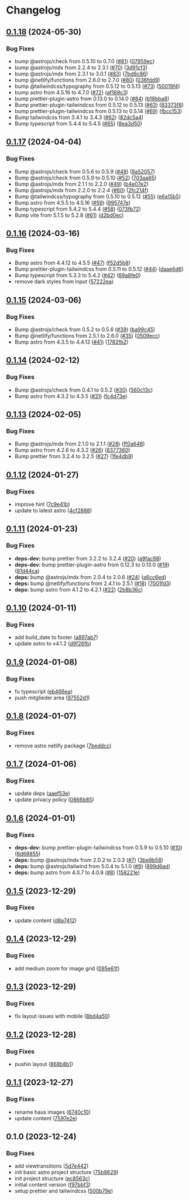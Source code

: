 # Changelog

## [0.1.18](https://github.com/argepasing/walchenseehaus-web/compare/v0.1.17...v0.1.18) (2024-05-30)


### Bug Fixes

* bump @astrojs/check from 0.5.10 to 0.7.0 ([#81](https://github.com/argepasing/walchenseehaus-web/issues/81)) ([07959ec](https://github.com/argepasing/walchenseehaus-web/commit/07959ece0a1e6ce19c2741d54cad6fb229f749ac))
* bump @astrojs/mdx from 2.2.4 to 2.3.1 ([#70](https://github.com/argepasing/walchenseehaus-web/issues/70)) ([3d91cf3](https://github.com/argepasing/walchenseehaus-web/commit/3d91cf3dd141e1c16d0e4059a4aeba4144fefe15))
* bump @astrojs/mdx from 2.3.1 to 3.0.1 ([#83](https://github.com/argepasing/walchenseehaus-web/issues/83)) ([7bd8c86](https://github.com/argepasing/walchenseehaus-web/commit/7bd8c86c326d12e7680d2ccf44ecbd452426cf75))
* bump @netlify/functions from 2.6.0 to 2.7.0 ([#80](https://github.com/argepasing/walchenseehaus-web/issues/80)) ([036fdd9](https://github.com/argepasing/walchenseehaus-web/commit/036fdd9a56d1737bc77a1ab23c09d12d0f97f44b))
* bump @tailwindcss/typography from 0.5.12 to 0.5.13 ([#73](https://github.com/argepasing/walchenseehaus-web/issues/73)) ([50019f4](https://github.com/argepasing/walchenseehaus-web/commit/50019f470a66016f0833f90f0e522e7439a2ef3c))
* bump astro from 4.5.16 to 4.7.0 ([#72](https://github.com/argepasing/walchenseehaus-web/issues/72)) ([af169c3](https://github.com/argepasing/walchenseehaus-web/commit/af169c3f093561a1ab0f046391776cdba943e335))
* bump prettier-plugin-astro from 0.13.0 to 0.14.0 ([#84](https://github.com/argepasing/walchenseehaus-web/issues/84)) ([b18bba8](https://github.com/argepasing/walchenseehaus-web/commit/b18bba8e25ba63904a9b66c9530b13917ac64cb7))
* Bump prettier-plugin-tailwindcss from 0.5.12 to 0.5.13 ([#63](https://github.com/argepasing/walchenseehaus-web/issues/63)) ([83373f8](https://github.com/argepasing/walchenseehaus-web/commit/83373f8c603602e9a83da6613fd3195ea3e9ba2b))
* bump prettier-plugin-tailwindcss from 0.5.13 to 0.5.14 ([#69](https://github.com/argepasing/walchenseehaus-web/issues/69)) ([fbcc153](https://github.com/argepasing/walchenseehaus-web/commit/fbcc153361145d1725dc4e668885dc054a529692))
* Bump tailwindcss from 3.4.1 to 3.4.3 ([#62](https://github.com/argepasing/walchenseehaus-web/issues/62)) ([82dc5a4](https://github.com/argepasing/walchenseehaus-web/commit/82dc5a4e21e6817be29d3198d9585c3a266a22f8))
* Bump typescript from 5.4.4 to 5.4.5 ([#65](https://github.com/argepasing/walchenseehaus-web/issues/65)) ([8ea3d50](https://github.com/argepasing/walchenseehaus-web/commit/8ea3d502f4a0a0d708c6f705e74b6df255b12888))

## [0.1.17](https://github.com/argepasing/walchenseehaus-web/compare/v0.1.16...v0.1.17) (2024-04-04)


### Bug Fixes

* Bump @astrojs/check from 0.5.6 to 0.5.9 ([#48](https://github.com/argepasing/walchenseehaus-web/issues/48)) ([8a52057](https://github.com/argepasing/walchenseehaus-web/commit/8a5205722a0ee22eba4d4c175913a25d267b704a))
* Bump @astrojs/check from 0.5.9 to 0.5.10 ([#52](https://github.com/argepasing/walchenseehaus-web/issues/52)) ([703aa85](https://github.com/argepasing/walchenseehaus-web/commit/703aa851faa38371b8c94cb65b581989a33cb786))
* Bump @astrojs/mdx from 2.1.1 to 2.2.0 ([#49](https://github.com/argepasing/walchenseehaus-web/issues/49)) ([b4e07e2](https://github.com/argepasing/walchenseehaus-web/commit/b4e07e22410e40ec569e45cfb71bc096a7efbf86))
* Bump @astrojs/mdx from 2.2.0 to 2.2.4 ([#60](https://github.com/argepasing/walchenseehaus-web/issues/60)) ([2fc214f](https://github.com/argepasing/walchenseehaus-web/commit/2fc214ff5f1091103a7272585b647f23dba5fbd3))
* Bump @tailwindcss/typography from 0.5.10 to 0.5.12 ([#55](https://github.com/argepasing/walchenseehaus-web/issues/55)) ([e6a15b5](https://github.com/argepasing/walchenseehaus-web/commit/e6a15b517600b089bf258548aeae1f3579ba4a1b))
* Bump astro from 4.5.5 to 4.5.16 ([#59](https://github.com/argepasing/walchenseehaus-web/issues/59)) ([995747e](https://github.com/argepasing/walchenseehaus-web/commit/995747ea74875ff791e1cb744816b3cb316a2491))
* Bump typescript from 5.4.2 to 5.4.4 ([#58](https://github.com/argepasing/walchenseehaus-web/issues/58)) ([073fb72](https://github.com/argepasing/walchenseehaus-web/commit/073fb7225dd3b58823a422c50183983d47b0b6c6))
* Bump vite from 5.1.5 to 5.2.8 ([#61](https://github.com/argepasing/walchenseehaus-web/issues/61)) ([d2bd0ec](https://github.com/argepasing/walchenseehaus-web/commit/d2bd0ec379549272aa253db0b121b5df051c0f6a))

## [0.1.16](https://github.com/argepasing/walchenseehaus-web/compare/v0.1.15...v0.1.16) (2024-03-16)


### Bug Fixes

* Bump astro from 4.4.12 to 4.5.5 ([#47](https://github.com/argepasing/walchenseehaus-web/issues/47)) ([f52d5b8](https://github.com/argepasing/walchenseehaus-web/commit/f52d5b8b0722cdebd604106f324f0b4615fa7d7b))
* Bump prettier-plugin-tailwindcss from 0.5.11 to 0.5.12 ([#44](https://github.com/argepasing/walchenseehaus-web/issues/44)) ([daae6d6](https://github.com/argepasing/walchenseehaus-web/commit/daae6d6df7a673ce8c5036930fb2c2569f62b09f))
* Bump typescript from 5.3.3 to 5.4.2 ([#42](https://github.com/argepasing/walchenseehaus-web/issues/42)) ([69a8fe0](https://github.com/argepasing/walchenseehaus-web/commit/69a8fe049f908eb220c6f385aa804afa572b0c90))
* remove dark styles from input ([57222ea](https://github.com/argepasing/walchenseehaus-web/commit/57222ea2501ce4ffd62ae19b3bee6bfca8a10bbb))

## [0.1.15](https://github.com/argepasing/walchenseehaus-web/compare/v0.1.14...v0.1.15) (2024-03-06)


### Bug Fixes

* Bump @astrojs/check from 0.5.2 to 0.5.6 ([#39](https://github.com/argepasing/walchenseehaus-web/issues/39)) ([ba99c45](https://github.com/argepasing/walchenseehaus-web/commit/ba99c454a8976a6bf0a89ec3ecbbbb25af3ceaa7))
* Bump @netlify/functions from 2.5.1 to 2.6.0 ([#35](https://github.com/argepasing/walchenseehaus-web/issues/35)) ([0509ecc](https://github.com/argepasing/walchenseehaus-web/commit/0509ecc03b2c10b71b1cd2440f3512e8433292cf))
* Bump astro from 4.3.5 to 4.4.12 ([#41](https://github.com/argepasing/walchenseehaus-web/issues/41)) ([1782fb2](https://github.com/argepasing/walchenseehaus-web/commit/1782fb22eea3a3d858f4fd194f1716cf1d43c3a4))

## [0.1.14](https://github.com/argepasing/walchenseehaus-web/compare/v0.1.13...v0.1.14) (2024-02-12)


### Bug Fixes

* Bump @astrojs/check from 0.4.1 to 0.5.2 ([#30](https://github.com/argepasing/walchenseehaus-web/issues/30)) ([560c13c](https://github.com/argepasing/walchenseehaus-web/commit/560c13c31d8662f95f18fea50b32e86632139c50))
* Bump astro from 4.3.2 to 4.3.5 ([#31](https://github.com/argepasing/walchenseehaus-web/issues/31)) ([fc4d73e](https://github.com/argepasing/walchenseehaus-web/commit/fc4d73ef0205732171e90ad08bc117621fea9d64))

## [0.1.13](https://github.com/argepasing/walchenseehaus-web/compare/v0.1.12...v0.1.13) (2024-02-05)


### Bug Fixes

* Bump @astrojs/mdx from 2.1.0 to 2.1.1 ([#28](https://github.com/argepasing/walchenseehaus-web/issues/28)) ([ff0a648](https://github.com/argepasing/walchenseehaus-web/commit/ff0a6481c83436de8592dcb06c32f28fe304badd))
* Bump astro from 4.2.6 to 4.3.2 ([#26](https://github.com/argepasing/walchenseehaus-web/issues/26)) ([8377360](https://github.com/argepasing/walchenseehaus-web/commit/83773600aedcfce590c4cfae934a494a71383318))
* Bump prettier from 3.2.4 to 3.2.5 ([#27](https://github.com/argepasing/walchenseehaus-web/issues/27)) ([1fe4db9](https://github.com/argepasing/walchenseehaus-web/commit/1fe4db908887224b594597a7af4d8d3285939b93))

## [0.1.12](https://github.com/argepasing/walchenseehaus-web/compare/v0.1.11...v0.1.12) (2024-01-27)


### Bug Fixes

* improve hint ([7c9e41b](https://github.com/argepasing/walchenseehaus-web/commit/7c9e41b07d6e4bcbc603a0c84c644c8ff9a60022))
* update to latest astro ([4cf2888](https://github.com/argepasing/walchenseehaus-web/commit/4cf2888666ca149248476097a70507145eada5f0))

## [0.1.11](https://github.com/argepasing/walchenseehaus-web/compare/v0.1.10...v0.1.11) (2024-01-23)


### Bug Fixes

* **deps-dev:** bump prettier from 3.2.2 to 3.2.4 ([#20](https://github.com/argepasing/walchenseehaus-web/issues/20)) ([a9fac98](https://github.com/argepasing/walchenseehaus-web/commit/a9fac98fd404a7aac31892889fa02605398baaa6))
* **deps-dev:** bump prettier-plugin-astro from 0.12.3 to 0.13.0 ([#19](https://github.com/argepasing/walchenseehaus-web/issues/19)) ([81d44ca](https://github.com/argepasing/walchenseehaus-web/commit/81d44cab18dd70cb101ed7c18c2e2aff7da54560))
* **deps:** bump @astrojs/mdx from 2.0.4 to 2.0.6 ([#24](https://github.com/argepasing/walchenseehaus-web/issues/24)) ([a6cc6ed](https://github.com/argepasing/walchenseehaus-web/commit/a6cc6ed5463db69a39b4b7a93c7566659f6d030c))
* **deps:** bump @netlify/functions from 2.4.1 to 2.5.1 ([#18](https://github.com/argepasing/walchenseehaus-web/issues/18)) ([7001fd3](https://github.com/argepasing/walchenseehaus-web/commit/7001fd3b104faf6b9643494d248827a623949920))
* **deps:** bump astro from 4.1.2 to 4.2.1 ([#22](https://github.com/argepasing/walchenseehaus-web/issues/22)) ([2b8b36c](https://github.com/argepasing/walchenseehaus-web/commit/2b8b36cc9e994afde5865d69bee12b4faee6287f))

## [0.1.10](https://github.com/argepasing/walchenseehaus-web/compare/v0.1.9...v0.1.10) (2024-01-11)


### Bug Fixes

* add build_date to footer ([a897ab7](https://github.com/argepasing/walchenseehaus-web/commit/a897ab7b596e377fd5c1a75d8513d455db274c81))
* update astro to v4.1.2 ([d9f26fb](https://github.com/argepasing/walchenseehaus-web/commit/d9f26fb68acc9c8df2567c8f66c592e61dbbb886))

## [0.1.9](https://github.com/argepasing/walchenseehaus-web/compare/v0.1.8...v0.1.9) (2024-01-08)


### Bug Fixes

* fu typescript ([eb466ea](https://github.com/argepasing/walchenseehaus-web/commit/eb466ea8eb2fe0d5635054f88a482dc4f7c366b5))
* push mitglieder area ([97552d1](https://github.com/argepasing/walchenseehaus-web/commit/97552d1f2848fe8eb1f878c0419ecf855391a56b))

## [0.1.8](https://github.com/argepasing/walchenseehaus-web/compare/v0.1.7...v0.1.8) (2024-01-07)


### Bug Fixes

* remove astro netlify package ([7beddcc](https://github.com/argepasing/walchenseehaus-web/commit/7beddccb823dcf61b6f83faebd07b5dfccd3a4fa))

## [0.1.7](https://github.com/argepasing/walchenseehaus-web/compare/v0.1.6...v0.1.7) (2024-01-06)


### Bug Fixes

* update deps ([aaef53e](https://github.com/argepasing/walchenseehaus-web/commit/aaef53e7225af030b4d397a0340f325edfccda67))
* update privacy policy ([0866b85](https://github.com/argepasing/walchenseehaus-web/commit/0866b858af56dd307ed4ee9ba7a294b6a1bd2014))

## [0.1.6](https://github.com/argepasing/walchenseehaus-web/compare/v0.1.5...v0.1.6) (2024-01-01)


### Bug Fixes

* **deps-dev:** bump prettier-plugin-tailwindcss from 0.5.9 to 0.5.10 ([#10](https://github.com/argepasing/walchenseehaus-web/issues/10)) ([6d68855](https://github.com/argepasing/walchenseehaus-web/commit/6d68855370513cb6cf1a1ecad8efcce0f9ca1667))
* **deps:** bump @astrojs/mdx from 2.0.2 to 2.0.3 ([#7](https://github.com/argepasing/walchenseehaus-web/issues/7)) ([3be9b58](https://github.com/argepasing/walchenseehaus-web/commit/3be9b58687087ef699794053cbf1ae3005776ba3))
* **deps:** bump @astrojs/tailwind from 5.0.4 to 5.1.0 ([#9](https://github.com/argepasing/walchenseehaus-web/issues/9)) ([899d6ad](https://github.com/argepasing/walchenseehaus-web/commit/899d6add738c6d01651295118406dfff22593f9d))
* **deps:** bump astro from 4.0.7 to 4.0.8 ([#8](https://github.com/argepasing/walchenseehaus-web/issues/8)) ([158221e](https://github.com/argepasing/walchenseehaus-web/commit/158221e67685d1eb698eade606ed096a7c887e39))

## [0.1.5](https://github.com/argepasing/walchenseehaus-web/compare/v0.1.4...v0.1.5) (2023-12-29)


### Bug Fixes

* update content ([d8a7412](https://github.com/argepasing/walchenseehaus-web/commit/d8a7412fc2ad35911fb90e0ca3bc45192a9c9fdb))

## [0.1.4](https://github.com/argepasing/walchenseehaus-web/compare/v0.1.3...v0.1.4) (2023-12-29)


### Bug Fixes

* add medium zoom for image grid ([095e61f](https://github.com/argepasing/walchenseehaus-web/commit/095e61f92237c8f5ada80f70180e28445906f676))

## [0.1.3](https://github.com/argepasing/walchenseehaus-web/compare/v0.1.2...v0.1.3) (2023-12-29)


### Bug Fixes

* fix layout issues with mobile ([8bd4a50](https://github.com/argepasing/walchenseehaus-web/commit/8bd4a505bf83d9eb609904e2f8bfc71d4c140528))

## [0.1.2](https://github.com/argepasing/walchenseehaus-web/compare/v0.1.1...v0.1.2) (2023-12-28)


### Bug Fixes

* pushin layout ([868b8b1](https://github.com/argepasing/walchenseehaus-web/commit/868b8b14e1b628089cfd9713441adcff43a13e13))

## [0.1.1](https://github.com/argepasing/walchenseehaus-web/compare/v0.1.0...v0.1.1) (2023-12-27)


### Bug Fixes

* rename haus images ([6740c10](https://github.com/argepasing/walchenseehaus-web/commit/6740c103f29544452b0edc3802f0e1f021c17c95))
* update content ([7597e2e](https://github.com/argepasing/walchenseehaus-web/commit/7597e2edf0c3397409b75e7f0a1aed878f02b3b9))

## 0.1.0 (2023-12-24)


### Bug Fixes

* add viewtransitions ([5d7e442](https://github.com/argepasing/walchenseehaus-web/commit/5d7e442ed59060a702a580f0f94eb897b1a64481))
* init basic astro project structure ([75b8629](https://github.com/argepasing/walchenseehaus-web/commit/75b862929416705f33a1f8264467e9f20885a234))
* init project structure ([ec8563c](https://github.com/argepasing/walchenseehaus-web/commit/ec8563c1f6fcaf770ba71cb62bf8829aaf9f1eb2))
* initial content version ([f97bbf3](https://github.com/argepasing/walchenseehaus-web/commit/f97bbf388003f9a63be762ac6dab66b29aa2e4d8))
* setup prettier and tailwindcss ([500b79e](https://github.com/argepasing/walchenseehaus-web/commit/500b79efa89afa592fee4b0944cee20450fbc2d7))
